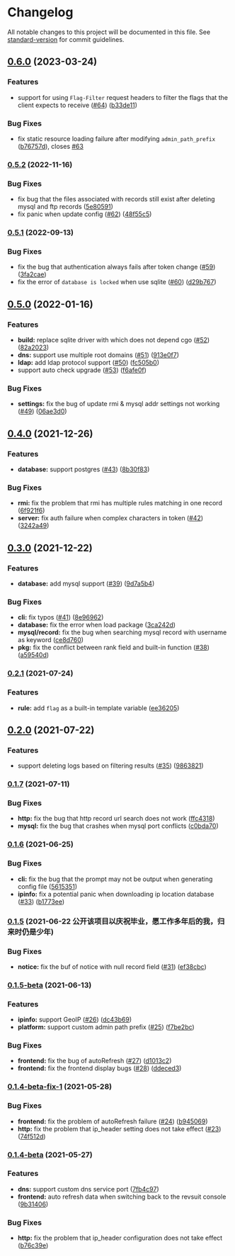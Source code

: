# Changelog

All notable changes to this project will be documented in this file. See [standard-version](https://github.com/conventional-changelog/standard-version) for commit guidelines.

## [0.6.0](https://github.com/Li4n0/revsuit/compare/v0.5.2...v0.6.0) (2023-03-24)


### Features

* support for using `Flag-Filter` request headers to filter the flags that the client expects to receive ([#64](https://github.com/Li4n0/revsuit/issues/64)) ([b33de11](https://github.com/Li4n0/revsuit/commit/b33de11ba8f126b03a45ad15cae69331ad59b865))


### Bug Fixes

* fix static resource loading failure after modifying `admin_path_prefix` ([b76757d](https://github.com/Li4n0/revsuit/commit/b76757da331b56f240ec2a0c69d479f3184bc4c2)), closes [#63](https://github.com/Li4n0/revsuit/issues/63)

### [0.5.2](https://github.com/Li4n0/revsuit/compare/v0.5.1...v0.5.2) (2022-11-16)


### Bug Fixes

* fix bug that the files associated with records still exist after deleting mysql and ftp records ([5e80591](https://github.com/Li4n0/revsuit/commit/5e80591c856a63c851ba5e17812af89373d76cf5))
* fix panic when update config ([#62](https://github.com/Li4n0/revsuit/issues/62)) ([48f55c5](https://github.com/Li4n0/revsuit/commit/48f55c53273fcea579c9fdfaf2939c90df3588b1))

### [0.5.1](https://github.com/Li4n0/revsuit/compare/v0.5.0...v0.5.1) (2022-09-13)


### Bug Fixes

* fix the bug that authentication always fails after token change ([#59](https://github.com/Li4n0/revsuit/issues/59)) ([3fa2cae](https://github.com/Li4n0/revsuit/commit/3fa2cae86260d39fa2ffd43d59b2754327f6169a))
* fix the error of `database is locked` when use sqlite ([#60](https://github.com/Li4n0/revsuit/issues/60)) ([d29b767](https://github.com/Li4n0/revsuit/commit/d29b767d9cb2b70f365d0830c4bbeaae09524a5a))

## [0.5.0](https://github.com/Li4n0/revsuit/compare/v0.4.0...v0.5.0) (2022-01-16)


### Features

* **build:** replace sqlite driver with which does not depend cgo ([#52](https://github.com/Li4n0/revsuit/issues/52)) ([82a2023](https://github.com/Li4n0/revsuit/commit/82a20236e1b1a092277b645554a38513e3bb4087))
* **dns:** support use multiple root domains ([#51](https://github.com/Li4n0/revsuit/issues/51)) ([913e0f7](https://github.com/Li4n0/revsuit/commit/913e0f78db380cb1beeb88b57dc30f47e7c26c1c))
* **ldap:** add ldap protocol support ([#50](https://github.com/Li4n0/revsuit/issues/50)) ([fc505b0](https://github.com/Li4n0/revsuit/commit/fc505b0733a8375d29b910aa897c6e0b642ab34b))
* support auto check upgrade ([#53](https://github.com/Li4n0/revsuit/issues/53)) ([f6afe0f](https://github.com/Li4n0/revsuit/commit/f6afe0fa12188f17b74548129035f7b89a149660))


### Bug Fixes

* **settings:** fix the bug of update rmi & mysql addr settings not working ([#49](https://github.com/Li4n0/revsuit/issues/49)) ([06ae3d0](https://github.com/Li4n0/revsuit/commit/06ae3d0555eff3bf2d6a53b2c405d1dd50beea87))

## [0.4.0](https://github.com/Li4n0/revsuit/compare/v0.3.0...v0.4.0) (2021-12-26)


### Features

* **database:** support postgres ([#43](https://github.com/Li4n0/revsuit/issues/43)) ([8b30f83](https://github.com/Li4n0/revsuit/commit/8b30f83075bab3f62546793c471b74075745d8d0))


### Bug Fixes

* **rmi:** fix the problem that rmi has multiple rules matching in one record ([6f921f6](https://github.com/Li4n0/revsuit/commit/6f921f6c97f39638c73de13d87879514485125ef))
* **server:** fix auth failure when complex characters in token ([#42](https://github.com/Li4n0/revsuit/issues/42)) ([3242a49](https://github.com/Li4n0/revsuit/commit/3242a49b2731392125e5c22375549586495ee6fc))

## [0.3.0](https://github.com/Li4n0/revsuit/compare/v0.2.1...v0.3.0) (2021-12-22)


### Features

* **database:** add mysql support ([#39](https://github.com/Li4n0/revsuit/issues/39)) ([9d7a5b4](https://github.com/Li4n0/revsuit/commit/9d7a5b45984bb3fee187146b0f27e77d6ec0ea0a))


### Bug Fixes

* **cli:** fix typos ([#41](https://github.com/Li4n0/revsuit/issues/41)) ([8e96962](https://github.com/Li4n0/revsuit/commit/8e969627917fda9ce220283eb34599b781f03ae3))
* **database:** fix the error when load package ([3ca242d](https://github.com/Li4n0/revsuit/commit/3ca242d0866f5f10aade3557d80b8252be7ef938))
* **mysql/record:** fix the bug when searching mysql record with username as keyword ([ce8d760](https://github.com/Li4n0/revsuit/commit/ce8d76056faec45d3e68164b3802ceaaec0468b9))
* **pkg:** fix the conflict between rank field and built-in function ([#38](https://github.com/Li4n0/revsuit/issues/38)) ([a59540d](https://github.com/Li4n0/revsuit/commit/a59540d42ddf820e445a8395c2995fa89fc14323))

### [0.2.1](https://github.com/Li4n0/revsuit/compare/v0.2.0...v0.2.1) (2021-07-24)


### Features

* **rule:** add `flag` as a built-in template variable ([ee36205](https://github.com/Li4n0/revsuit/commit/ee36205ac160a75d23dbb244c72f3bb2d185ab80))

## [0.2.0](https://github.com/Li4n0/revsuit/compare/v0.1.7...v0.2.0) (2021-07-22)


### Features

* support deleting logs based on filtering results ([#35](https://github.com/Li4n0/revsuit/issues/35)) ([9863821](https://github.com/Li4n0/revsuit/commit/9863821dbc351734569b7ec1eda2b6712bd02bb0))

### [0.1.7](https://github.com/Li4n0/revsuit/compare/v0.1.6...v0.1.7) (2021-07-11)


### Bug Fixes

* **http:** fix the bug that http record url search does not work ([ffc4318](https://github.com/Li4n0/revsuit/commit/ffc4318725017c7eda7ec11ca67d5de16ad1e8a8))
* **mysql:** fix the bug that crashes when mysql port conflicts ([c0bda70](https://github.com/Li4n0/revsuit/commit/c0bda707b750b7858fdd4efc414b726ee37e71da))

### [0.1.6](https://github.com/Li4n0/revsuit/compare/v0.1.5...v0.1.6) (2021-06-25)


### Bug Fixes

* **cli:** fix the bug that the prompt may not be output when generating config file ([5615351](https://github.com/Li4n0/revsuit/commit/56153510e11783c08843cbb8b0f827d5f8567842))
* **ipinfo:** fix a potential panic when downloading ip location database ([#33](https://github.com/Li4n0/revsuit/issues/33)) ([b1773ee](https://github.com/Li4n0/revsuit/commit/b1773ee5e9ebd8c8be72f315981268992c08b3f1))

### [0.1.5](https://github.com/Li4n0/revsuit/compare/v0.1.5-beta...v0.1.5) (2021-06-22 公开该项目以庆祝毕业，愿工作多年后的我，归来时仍是少年)


### Bug Fixes

* **notice:** fix the buf of notice with null record field ([#31](https://github.com/Li4n0/revsuit/issues/31)) ([ef38cbc](https://github.com/Li4n0/revsuit/commit/ef38cbc790f69716a335167321e1c7c8bdee2e41))

### [0.1.5-beta](https://github.com/Li4n0/revsuit/compare/v0.1.4-beta-fix-1...v0.1.5-beta) (2021-06-13)


### Features

* **ipinfo:** support GeoIP ([#26](https://github.com/Li4n0/revsuit/issues/26)) ([dc43b69](https://github.com/Li4n0/revsuit/commit/dc43b6973a5ac98e439d1353102ade2029b1d382))
* **platform:** support custom admin path prefix ([#25](https://github.com/Li4n0/revsuit/issues/25)) ([f7be2bc](https://github.com/Li4n0/revsuit/commit/f7be2bc2e67841178e9316995999b20f80a49df7))


### Bug Fixes

* **frontend:** fix the bug of autoRefresh ([#27](https://github.com/Li4n0/revsuit/issues/27)) ([d1013c2](https://github.com/Li4n0/revsuit/commit/d1013c2416c04bd72b9cbb0c7e6b4b3f2e717837))
* **frontend:** fix the frontend display bugs ([#28](https://github.com/Li4n0/revsuit/issues/28)) ([ddeced3](https://github.com/Li4n0/revsuit/commit/ddeced354042e0be6db5dd4feffa13ef22db231f))

### [0.1.4-beta-fix-1](https://github.com/Li4n0/revsuit/compare/v0.1.4-beta...v0.1.4-beta-fix-1) (2021-05-28)


### Bug Fixes

* **frontend:** fix the problem of autoRefresh failure ([#24](https://github.com/Li4n0/revsuit/issues/24)) ([b945069](https://github.com/Li4n0/revsuit/commit/b945069117fec6eb5de88557da5d4c2c996cfd90))
* **http:** fix the problem that ip_header setting does not take effect ([#23](https://github.com/Li4n0/revsuit/issues/23)) ([74f512d](https://github.com/Li4n0/revsuit/commit/74f512d2140fb97128acf56be803d1bd3b888fa3))

### [0.1.4-beta](https://github.com/Li4n0/revsuit/compare/v0.1.3-beta-fix1...v0.1.4-beta) (2021-05-27)

### Features

* **dns:** support custom dns service
  port ([7fb4c97](https://github.com/Li4n0/revsuit/commit/7fb4c97279e57d120a4e4aef5dda5c8f3c024835))
* **frontend:** auto refresh data when switching back to the revsuit
  console ([9b31406](https://github.com/Li4n0/revsuit/commit/9b314062a39ddc7acf7a7eab3570b24b9bb9d122))

### Bug Fixes

* **http:** fix the problem that ip_header configuration does not take
  effect ([b76c39e](https://github.com/Li4n0/revsuit/commit/b76c39e2fc1ada189feb783fdec76daffa11d1c7))
